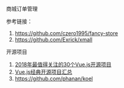 









商城订单管理



参考链接：

1. https://github.com/czero1995/fancy-store
2. https://github.com/Exrick/xmall







开源项目

1. [2018年最值得关注的30个Vue.js开源项目](https://blog.csdn.net/Fundebug/article/details/80537512)
2. [Vue.js经典开源项目汇总](https://www.jianshu.com/p/67dab37fd7f7)
3. https://github.com/phanan/koel